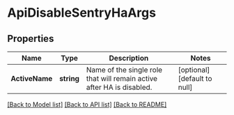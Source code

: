 # ApiDisableSentryHaArgs

## Properties
Name | Type | Description | Notes
------------ | ------------- | ------------- | -------------
**ActiveName** | **string** | Name of the single role that will remain active after HA is disabled. | [optional] [default to null]

[[Back to Model list]](../README.md#documentation-for-models) [[Back to API list]](../README.md#documentation-for-api-endpoints) [[Back to README]](../README.md)

